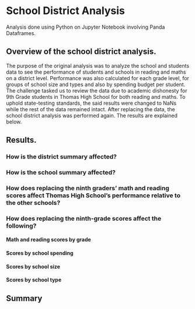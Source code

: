 # School District Analysis
Analysis done using Python on Jupyter Notebook involving Panda Dataframes.
## Overview of the school district analysis.
The purpose of the original analysis was to analyze the school and students data to see the performance of students and schools in reading and maths on a district level. Performance was also calculated for each grade level, for groups of school size and types and also by spending budget per student. The challenge tasked us to review the data due to academic dishonesty for 9th Grade students in Thomas High School for both reading and maths. To  uphold state-testing standards, the said results were changed to NaNs while the rest of the data remained intact. After replacing the data, the school district analysis was performed again. The results are explained below.
## Results.
### How is the district summary affected?
### How is the school summary affected?
### How does replacing the ninth graders’ math and reading scores affect Thomas High School’s performance relative to the other schools?
### How does replacing the ninth-grade scores affect the following?
#### Math and reading scores by grade
#### Scores by school spending
#### Scores by school size
#### Scores by school type
## Summary
